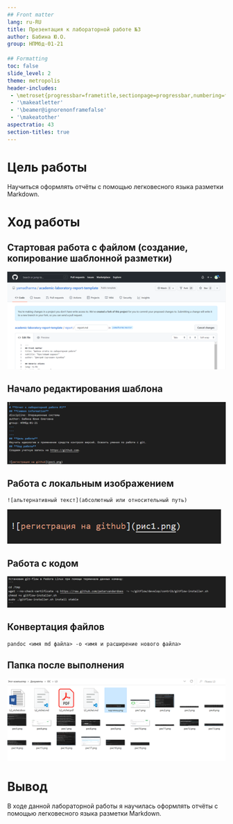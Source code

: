 ```yaml
---
## Front matter
lang: ru-RU
title: Презентация к лабораторной работе №3
author: Бабина Ю.О.
group: НПМбд-01-21

## Formatting
toc: false
slide_level: 2
theme: metropolis
header-includes: 
 - \metroset{progressbar=frametitle,sectionpage=progressbar,numbering=fraction}
 - '\makeatletter'
 - '\beamer@ignorenonframefalse'
 - '\makeatother'
aspectratio: 43
section-titles: true
---
```


# Цель работы 

Научиться оформлять отчёты с помощью легковесного языка разметки Markdown.

# Ход работы

## Стартовая работа с файлом (создание, копирование шаблонной разметки)

![](рис17.png)

## Начало редактирования шаблона

![](рис18.png)

## Работа с локальным изображением 

```
![альтернативный текст](абсолютный или относительный путь)
```
![](картинка.png)

## Работа с кодом 

![](рис19.png)

## Конвертация файлов

```
pandoc <имя md файла> -o <имя и расширение нового файла>
```

## Папка после выполнения 

![](рис20.png)

# Вывод
В ходе данной лабораторной работы я научилась оформлять отчёты с помощью легковесного языка разметки Markdown.
